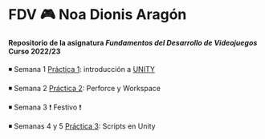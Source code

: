 # FDV :video_game: Noa Dionis Aragón
#### Repositorio de la asignatura *Fundamentos del Desarrollo de Videojuegos* Curso 2022/23


◾ Semana 1 [Práctica 1](https://github.com/Errasiada/NoaDionisFDV/tree/FDV-Practice): introducción a [UNITY](https://unity.com/es)

◾  Semana 2 [Práctica 2](https://github.com/Errasiada/FDV_2): Perforce y Workspace

◾  Semana 3 :exclamation: Festivo :exclamation:
 
 ◾ Semanas 4 y 5 [Práctica 3](https://github.com/Errasiada/FDV_3): Scripts en Unity
